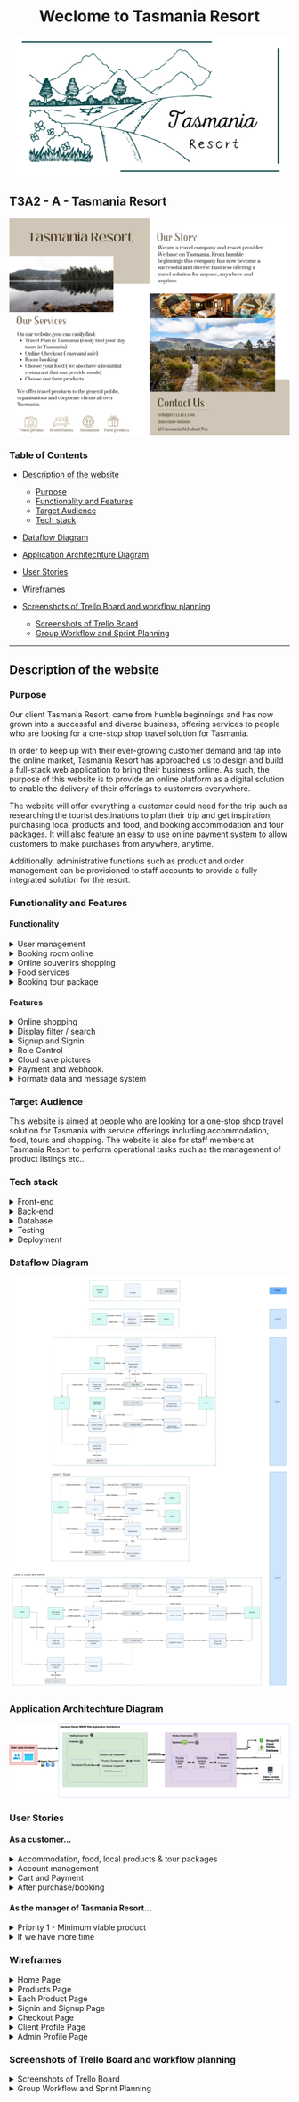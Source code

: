 <h1 align="center"> Weclome to Tasmania Resort </h1>

<p align="center">
    <img src="./docs/Company-Logo/Tasmania-Resort-Logo.jpeg">
</p>

## T3A2 - A - Tasmania Resort

<p align="center">
    <img src="./docs/Company-Brochure/Tasmania-Resort-Brochure.png">
</p>

### Table of Contents

- [Description of the website](#description-of-the-website)

  - [Purpose](#purpose)
  - [Functionality and Features](#functionality-and-features)
  - [Target Audience](#target-audience)
  - [Tech stack](#tech-stack)

- [Dataflow Diagram](#dataflow-diagram)
- [Application Architechture Diagram](#application-architechture-diagram)
- [User Stories](#user-stories)
- [Wireframes](#wireframes)
- [Screenshots of Trello Board and workflow planning](#screenshots-of-trello-board-and-workflow-planning)
  - [Screenshots of Trello Board](#screenshots-of-trello-board)
  - [Group Workflow and Sprint Planning](#group-workflow-and-sprint-planning)

<hr>

## Description of the website

### Purpose

Our client Tasmania Resort, came from humble beginnings and has now grown into a successful and diverse business, offering services to people who are looking for a one-stop shop travel solution for Tasmania.

In order to keep up with their ever-growing customer demand and tap into the online market, Tasmania Resort has approached us to design and build a full-stack web application to bring their business online. As such, the purpose of this website is to provide an online platform as a digital solution to enable the delivery of their offerings to customers everywhere.

The website will offer everything a customer could need for the trip such as researching the tourist destinations to plan their trip and get inspiration, purchasing local products and food, and booking accommodation and tour packages. It will also feature an easy to use online payment system to allow customers to make purchases from anywhere, anytime.

Additionally, administrative functions such as product and order management can be provisioned to staff accounts to provide a fully integrated solution for the resort.

### Functionality and Features

#### Functionality

<details>
  <summary> User management </summary>
Priority 1:

1. This application will allow users to create their own accounts to save all their profiles.

2. User roles will be split into admin and client. Their role will have different administrative functions.

3. The user could open their own profile page to show the history of purchase and booking.

4. Users must log in before purchasing the item so that they will save purchase history.

Priority 2:

1. The user could leave their opinion or suggestion after they purchase the item. And the website will display them.

2. The user could freely change their password and upload their own profile picture.

If we have time :

- Admin will have their own page to work on.

<!-- Guests with different VIP levels have different discounts. -->

- Client accounts will have different VIP levels to get discounts or free services.

- Admin could send messages to other staff or leave group chat notices through this application.

- Show/download the schedule of client booking.
</details>

<!-- Booking room online -->
<details>
  <summary> Booking room online </summary>
Priority 1:

1. This application will allow the client to book their villas online.

2. It will display all villa types with price and every vela type will have its detail pages.

3. Each villa can only book once at the same time.

4. Whenever the room is booked we should let staff confirm. The booking will be done whenever the staff confirms the booking.

Priority 2:

1. While vale is booked, show the unavailable tag at the villa on both the list and product detail page.

2. Search and filter.

3. It will have the payment function to organize the payment.

4. It will have the webhook to ensure the payment is successful.

if we have time:

- The application should show the staff how many rooms are used in the next few days and it should give the chef the number of people, to help them prepare the food.

</details>

<!-- Sell souvenirs online. -->
<details>
  <summary> Online souvenirs shopping </summary>

Priority 1:

1. This application allows users to buy souvenirs online.

2. It will display all the items on the webpage and each item will have the product details page/pop-up.

Priority 2:

1. It will have a cart page to organize the purchase of products.

2. It will have the payment function to organize the payment.

3. It will have the webhook to ensure the payment is successful.

</details>

<!-- Choose your food. -->
<details>
  <summary> Food services </summary>

Priority 1:

1. This application allows the user to choose or order their food.

2. It should display a menu to show customers.

Priority 2:

1. It will have the payment function to organize the payment.

2. It will have the webhook to ensure the payment is successful.

If we have time :

- It should give the staff or chef a message to show when and what the customer ordered. And chef could use the application to ensure the food is finished prepared and sent to the correct customer.

</details>

<details>
  <summary> Booking tour package</summary>

Priority 1:

1. This application could show the available tour package.

2. Each tour lane will have its own number limit and start/end time. Customers could book anyone they are interested in.

Priority 2:

1. Online checkout and webhook confirmation

If we have more time:

- Use API to check the upcoming weather.

</details>

#### Features

<details>
  <summary> Online shopping </summary>
  
Priority 1:

- Display the whole items and each item have its own details page.
- Staff could Update/Delete the items and change the quantity.

Priority 2:

- User could add item to their cart.

- Cart to let customers organize their purchases.

- Users could check out online.

</details>

<details>
  <summary>  Display filter / search </summary>

Priority 2:

- Booking page will have the time and price filler.
- All shopping pages will have a search bar to search the items or services.

</details>

<details>
  <summary>  Signup and Signin </summary>

Priority 1:

- User could sign up by using a unique email.
- User could log in by using email/username + password.

Priority 2:

- User could change and update their password.
- User could upload their profile picture to the cloud and use them.
- User could leave feedback and they will display with the item/services.

if we have time:

- User could use a google account to log in.

</details>

<details>
  <summary>  Role Control </summary>
  
Priority 1:

- User could split into two types of roles client and admin.

- Admin should be able to add, access, update and delete the item showing on the application.

- Client can only view and make orders.

- Guest can only view.

- Customer should display their purchase history.

- Admin could display all orders and confirm orders from this page.

</details>

<details>
  <summary>  Cloud save pictures </summary>
  
Priority 1:

- Pictures are stored locally

Priority 2:

- User uploads the picture to the could use them as profile pictures.

- Admin use upload to change the display picture for each item. This picture should save in the cloud as well.
</details>

<details>
  <summary> Payment and webhook. </summary>
Priority 2:

- Application should let the user have the online payment. (PayPal, Strip...)

- Should have the webhook to track whether the payment is successful or not.

</details>

<details>
  <summary> Formate data and message system</summary>

If we have time:

- We could Formate data to pdf and allow user to download them.

- we could build an application chat feature.

- It allows customers could leave messages to staff and get askers.

- It allows staff to talk with each other and have group chat areas.

</details>
  
### Target Audience

This website is aimed at people who are looking for a one-stop shop travel solution for Tasmania with service offerings including accommodation, food, tours and shopping. The website is also for staff members at Tasmania Resort to perform operational tasks such as the management of product listings etc...

### Tech stack

<details>
  <summary>Front-end</summary>

- HTML
- CSS
- Javascript
- React
- Axios
- Material-UI
- React-Bootstrap
</details>

<details>
  <summary>Back-end</summary>

- Node.js
- Express.js
</details>

<details>
  <summary>Database</summary>

- MongoDB
- Mongoose
- AWS S3
</details>

<details>
  <summary>Testing</summary>

- Jest
</details>

<details>
  <summary>Deployment</summary>

- Netlify (front-end)
- Heroku (back-end)
</details>

### Dataflow Diagram

![Dataflow Diagram](docs/Dataflow-Diagram/DFD.jpeg)

### Application Architechture Diagram

![Architechture Diagram](./docs/App-Architecture-Diagram/Tasmania-Resort-Architecture-Diagram.drawio.png)

### User Stories

#### As a customer...

<details>
  <summary> Accommodation, food, local products & tour packages </summary>

#### Priority 1 - Minimum viable product

- As a customer looking to stay at the hotel in Tasmania Resort, I want to book my hotel online so that it is easier to book my holiday.
- As a customer looking to book a hotel room, I want easy access to view all available room types offered by this resort given the specified dates so that it is easy to view and compare my options.
- As a customer who is interested in a specific room type, I want to be able to view more details about the room so that I can be informed about what I'm potentially buying.
- As a customer who likes to gift friends and family souvenirs from trips, I want to be able to purchase souvenirs online incase I forget to buy them or run out of luggage space on the way back home so that I don't go home empty-handed.
- As a customer looking to purchase some souvenirs, I want easy access to view all available souvenirs offered so that it is easy to view and compare my options.
- As a customer who is interested in a specific souvenir, I want to be able to view more details about the product so that I can be informed about what I'm potentially buying.
- As a customer looking to travel to Tasmania for a holiday, I want easy access to view all available tour packages offered by this resort so that it is easy to view and compare my options.
- As a customer who is interested in a specific tour package, I want to be able to view more details about the package so that I can be informed about what I'm potentially buying.
- As a customer who wants to dine at the resort, I want to be able to order food online so I can beat the rush at the restaurant.
- As a customer looking to order some food, I want easy access to view all available food offered so that it is easy to view and compare my options.
- As a customer who is interested in a particular dish, I want to be able to view more details about the dish so that I can be informed about what I'm potentially ordering.

#### Priority 2

- As a customer looking to book a room/make a purchase, I want to be able to search for what I need so that only items matching my search criteria are shown to me.

#### If we have more time

- As a customer who has questions regarding a product, I want to be able to live chat with a staff member so that my issue can be resolved as soon as possible.
- As a customer who has visited the resort many times, I want to be a part of a rewards program so that I can receive discounts for being a loyal customer.

</details>

<details>
  <summary> Account management </summary>

#### Priority 1 - Minimum viable product

- As a customer who is going to make bookings and/or purchases, I want to be able to register for a new account so that I can make and track bookings/purchases.
- As a customer who is going to make bookings and/or purchases, I want to be able to sign in to my account so that I can view my purchases and bookings.

#### Priority 2

- As a customer who has an account, I want to be able to change my password whenever required so that I can retrieve my account even if I forget the current password.
- As a customer who has an account, I want to be able to upload a picture to use as my profile picture so that I can make my account more tailored to me.

#### If we have more time

- As a customer who doesn't want to create too many accounts, I want to be able to log in using my Google account so that I don't neet to remember the details of an additional account.

</details>

<details>
  <summary> Cart and Payment </summary>

#### Priority 1 - Minimum viable product

- As a customer who is making a purchase/booking, I want to be able to make payment online so that I can still purchase the item without being at the resort in person.

#### Priority 2

- As a customer who has never bought from/stayed at Tasmania Resort before, I want to see reviews from previous customers to help guide me make a better decision.
- As a customer who is browsing the website, I want to be able to add items to a cart while I continue to browse so that I don't forget what I was going to buy.
- As a customer who wants to know how much I'm spending, I want to see all the items I'm purchasing and the total cost of these items in the cart so that I can double check before paying.
- As a customer who has trouble making decisions, I want to be able to add/remove the quantity of an item in the cart so that I don't have to be hassled by navigating through the website again.

</details>

<details>
  <summary> After purchase/booking </summary>

#### Priority 1 - Minimum viable product

- As a customer who is spontaneous and changes travel plans from time to time, I want to be able to edit or cancel my hotel booking so that I can retain my flexible lifestyle without wasting too much money.
- As a customer who has made a purchase/booking, I want to be able to check the status of my order (i.e. Order/booking pending, order/booking confirmed etc...) so that I can manage my expectations.

#### Priority 2

- As a customer who has made a purchase/booking, I want to be able to leave comments on purchases that I've made or hotel rooms that I stayed in so that I can express my opinion and share my experience.

#### If we have more time

- As a customer who prefers using paper planners, I want to be able to view and download a copy of my accommodation and hotel bookings so that I can print it and add it to my planner.

</details>

#### As the manager of Tasmania Resort...

<details>
  <summary> Priority 1 - Minimum viable product </summary>

- As the manager who needs to delegate tasks, I want to be able to assign administration access to staff accounts so that they can perform administrative tasks such as editing product details.
- As the manager who manages the product offerings, I want to be able to add a new product (merchandise/hotel room type) for sale on the website so that they can be sold online when they are launched.
- As the manager who oversees the sales process, when a customer makes a purchase/books a room, I need to be able to confirm the sale before it is processed to ensure we don't overbook the hotel or oversell products.
- As the manager who knows when the peak travel seasons are, I want to be able to edit the details (price, description etc...) of the listings so that I can maximise profits for the resort.
- As the manager who needs to report sales performance to upper level management, I want to be able to see past sales of products and hotel rooms so that I can discuss them with my manager.
- As the manager who needs to ensure the accuracy of product offerings on our website, I want to be able to remove a product/room type from the website so that customers are not disappointed when they can no longer buy the product or book that type of hotel room.

</details>

<details>
  <summary> If we have more time </summary>

- As a manager who wants to make the resort workflow more efficient, I want to be able to see how many rooms are booked over the coming days so that I can better predict how much food and hotel supplies will be required.
- As a manager, I want to be able to provision different admin function access to different staff members based on their role (e.g. chef, receptionist)

</details>

### Wireframes

<details>
  <summary>Home Page</summary>

- #### Home Page (no need login)
- Desktop Version
  ![Desktop Version](./docs/Tasmania-Resort-Wireframes/Home-Component/Home-Component-Desktop-Version.png)
- Tablet and Mobile Version
  ![Tablet & Mobile Version](./docs/Tasmania-Resort-Wireframes/Home-Component/Home-Component-T&M-Version.png)

</details>

<details>
  <summary>Products Page</summary>

- #### Our Villas Page (no need login)
- Desktop Version
  ![Desktop Version](./docs/Tasmania-Resort-Wireframes/Products-Components/Resort-Lists/ResortProducts-Component-Desktop-Version.png)
- Tablet and Mobile Version
  ![Tablet & Mobile Version](./docs/Tasmania-Resort-Wireframes/Products-Components/Resort-Lists/ResortProducts-Component-T&M-Version.png)

- #### Our Specialties Page (no need login)
- Desktop Version
  ![Desktop Version](./docs/Tasmania-Resort-Wireframes/Products-Components/Specialty-Lists/SpecialtyProducts-Component-Desktop-Version.png)
- Tablet and Mobile Version
  ![Tablet & Mobile Version](./docs/Tasmania-Resort-Wireframes/Products-Components/Specialty-Lists/SpecialtyProducts-Component-T&M-Version.png)

- #### Our Restaurant Page (no need login)
- Desktop Version
  ![Desktop Version](./docs/Tasmania-Resort-Wireframes/Products-Components/Food-Lists/FoodProducts-Component-Desktop-Version.png)
- Tablet and Mobile Version
  ![Tablet & Mobile Version](./docs/Tasmania-Resort-Wireframes/Products-Components/Food-Lists/FoodProducts-Component-T&M-Version.png)

- #### Our Travel Page (no need login)
- Desktop Version
  ![Desktop Version](./docs/Tasmania-Resort-Wireframes/Products-Components/Travel-Lists/TravelProducts-Component-Desktop-Version.png)
- Tablet and Mobile Version
  ![Tablet & Mobile Version](./docs/Tasmania-Resort-Wireframes/Products-Components/Travel-Lists/TravelProducts-Component-T&M-Version.png)

</details>

<details>
  <summary>Each Product Page</summary>

- #### Each Villa Page (no need login)
- Desktop Version
  ![Desktop Version](./docs/Tasmania-Resort-Wireframes/Product-Component/Each-Villa/EachVilla-Component-Desktop-Version.png)
- Tablet and Mobile Version
  ![Tablet & Mobile Version](./docs/Tasmania-Resort-Wireframes/Product-Component/Each-Villa/EachVilla-Component-T&M-Version.png)

- #### Each Specialty Page (no need login)
- Desktop Version
  ![Desktop Version](./docs/Tasmania-Resort-Wireframes/Product-Component/Each-Specialty/Each-Specialty-Component-Desktop-Version.png)
- Tablet and Mobile Version
  ![Tablet & Mobile Version](./docs/Tasmania-Resort-Wireframes/Product-Component/Each-Specialty/Each-Specialty-Component-T&M-Version.png)

- #### Each Food Page (no need login)
- Desktop Version
  ![Desktop Version](./docs/Tasmania-Resort-Wireframes/Product-Component/Each-Food/Food-Component-Desktop-Version.png)
- Tablet and Mobile Version
  ![Tablet & Mobile Version](./docs/Tasmania-Resort-Wireframes/Product-Component/Each-Food/Food-Component-T&M-Version.png)

- #### Each Travel Page (no need login)
- Desktop Version
  ![Desktop Version](./docs/Tasmania-Resort-Wireframes/Product-Component/Each-Travel/TravelProduct-Components-Desktop-Version.png)
- Tablet and Mobile Version
  ![Tablet & Mobile Version](./docs/Tasmania-Resort-Wireframes/Product-Component/Each-Travel/TravelProduct-Component-T&M-Version.png)

</details>

<details>
  <summary>Signin and Signup Page</summary>

- #### User signin and signup Page
- Desktop Version
  ![Desktop Version](./docs/Tasmania-Resort-Wireframes/Signin-Signup-Component/Auth-Component-Desktop-Version.png)
- Tablet and Mobile Version
  ![Tablet & Mobile Version](./docs/Tasmania-Resort-Wireframes/Signin-Signup-Component/Auth-Component-T&M-Version.png)

</details>

<details>
  <summary>Checkout Page</summary>

- #### After Signin, user can checkout
- Desktop Version
  ![Desktop Version](./docs/Tasmania-Resort-Wireframes/Checkout-Component/CheckOut-Component-Desktop-Version.png)
- Tablet and Mobile Version
  ![Tablet & Mobile Version](./docs/Tasmania-Resort-Wireframes/Checkout-Component/CheckOut-Component-T&M-Version.png)

</details>

<details>
  <summary>Client Profile Page</summary>

- #### Client Profile
- Desktop Version
  ![Desktop Version](./docs/Tasmania-Resort-Wireframes/Client-Profile-Component/Client-Profile-Component-Desktop-Version.png)
- Tablet and Mobile Version
  ![Tablet & Mobile Version](./docs/Tasmania-Resort-Wireframes/Client-Profile-Component/Client-Profile-Component-T&M-Version.png)

</details>

<details>
  <summary>Admin Profile Page</summary>

- #### Admin Profile
- Desktop Version
  ![Desktop Version](./docs/Tasmania-Resort-Wireframes/Admin-Component/Admin-Account-Component-Desktop-Version.png)
- Tablet Version
  ![Tablet Version](./docs/Tasmania-Resort-Wireframes/Admin-Component/Admin-Account-Component-Tablet-Version.png)
- Mobile Version
  ![Mobile Version](./docs/Tasmania-Resort-Wireframes/Admin-Component/Admin-Account-Component-Mobile-Version.png)

</details>

### Screenshots of Trello Board and workflow planning

<details>
  <summary>Screenshots of Trello Board</summary>
  
- Please kindly find the screenshot for Trello Board Part A,you can find more screenshots in the Trello folder and below link.  
  
  ![Trello img](./docs/Trello/07-07-2022.jpg)

- Trello Link : [Trello URL](https://trello.com/b/2RfqgUtb/t3a2)
</details>

<details>
  <summary>Group Workflow and Sprint Planning</summary>
At the start of this project, we met to ensure what kind of website application we all wanted to buid. We use the Trello board to monitor our work progress. We also split assignment requirements into 3 critical parts:

1. Our website's architecture;
2. Essential UI and functions;
3. How the website handles input and output data and keeps these data secure.

We also have our group workflow for arranging each member's work. Each Day, we will have a stand-up meeting in the morning. We will determine today's work plan, each team member will report their work progress, and before starting new work, each member needs to create a new Trello card and set a deadline. Each member also ensures to establish a necessary new branch of GitHub. When our respective work is completed, we need to merge the working git branch to the default branch (our default branch name is dev) and update our own Trello card.

When the stage work is done, a review meeting is open. It can ensure that everyone understands each other's work content and makes appropriate refactor and update if necessary. After that, we can move to the next stage.

For our web application, we define it into 4 sprints.

- Sprint 1: Create MVP(minimum viable product). It should consist of all essential functions(all priority 1) and basic UI;
- Sprint 2: Complete all priority 2 functions.
- Sprint 3: Refactor UI and adjust application for different screen size. Unit test for frontend and backend
- Sprint 4: Try to complete the content of if we have time section.

</details>
